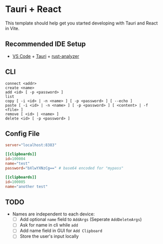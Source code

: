 # Tauri + React

This template should help get you started developing with Tauri and React in Vite.

## Recommended IDE Setup

- [VS Code](https://code.visualstudio.com/) + [Tauri](https://marketplace.visualstudio.com/items?itemName=tauri-apps.tauri-vscode) + [rust-analyzer](https://marketplace.visualstudio.com/items?itemName=rust-lang.rust-analyzer)

## CLI

```
connect <addr>
create <name>
add <id> [ -p <password> ]
list
copy [ -i <id> | -n <name> ] [ -p <password> ] [ --echo ]
paste [ -i <id> | -n <name> ] [ -p <password> ] [ <content> | -f <file> ]
remove [ <id> | <name> ]
delete <id> [ -p <password> ]
```

## Config File

```toml
server="localhost:8383"

[[clipboards]]
id=100004
name="test"
password="bXlwYXNzCg==" # base64 encoded for "mypass"

[[clipboards]]
id=100005
name="another test"
```

## TODO
- Names are independent to each device:
  - [ ] Add optional `name` field to `AddArgs` (Seperate `AddDeleteArgs`)
  - [ ] Ask for name in cli while `add`
  - [ ] Add name field in GUI for `Add Clipboard`
  - [ ] Store the user's input locally